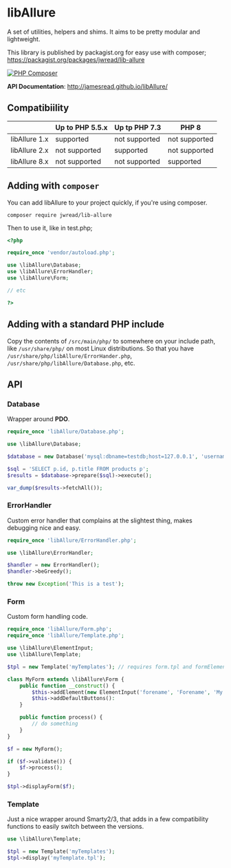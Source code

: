 libAllure
==

A set of utilities, helpers and shims. It aims to be pretty modular and lightweight.

This library is published by packagist.org for easy use with composer; https://packagist.org/packages/jwread/lib-allure 

[![PHP Composer](https://github.com/jamesread/libAllure/actions/workflows/php.yml/badge.svg)](https://github.com/jamesread/libAllure/actions/workflows/php.yml)

**API Documentation**: http://jamesread.github.io/libAllure/

## Compatibiility

|               | Up to PHP 5.5.x | Up tp PHP 7.3 | PHP 8         |
| ------------- | --------------- | ------------- | ------------- |
| libAllure 1.x | supported       | not supported | not supported |
| libAllure 2.x | not supported   | supported     | not supported |
| libAllure 8.x | not supported   | not supported | supported     |

## Adding with `composer`

You can add libAllure to your project quickly, if you're using composer.

	composer require jwread/lib-allure

Then to use it, like in test.php;

```php
<?php

require_once 'vendor/autoload.php';

use \libAllure\Database;
use \libAllure\ErrorHandler;
use \libAllure\Form;

// etc

?>
```

## Adding with a standard PHP include

Copy the contents of `/src/main/php/` to somewhere on your include path, like 
`/usr/share/php/` on most Linux distributions. So that you have `/usr/share/php/libAllure/ErrorHander.php`, `/usr/share/php/libAllure/Database.php`, etc.

## API

### Database
Wrapper around **PDO**.

```php
require_once 'libAllure/Database.php';

use \libAllure\Database;

$database = new Database('mysql:dbname=testdb;host=127.0.0.1', 'username', 'password');

$sql = 'SELECT p.id, p.title FROM products p';
$results = $database->prepare($sql)->execute();

var_dump($results->fetchAll());
```

### ErrorHandler
Custom error handler that complains at the slightest thing, makes debugging nice and easy.

```php
require_once 'libAllure/ErrorHandler.php';

use \libAllure\ErrorHandler;

$handler = new ErrorHandler();
$handler->beGreedy();

throw new Exception('This is a test');
```

### Form
Custom form handling code. 

```php
require_once 'libAllure/Form.php';
require_once 'libAllure/Template.php';

use \libAllure\ElementInput;
use \libAllure\Template;

$tpl = new Template('myTemplates'); // requires form.tpl and formElements.tpl in your templates folder

class MyForm extends \libAllure\Form {
	public function __construct() {
		$this->addElement(new ElementInput('forename', 'Forename', 'My Default Name');
		$this->addDefaultButtons():
	}

	public function process() {
		// do something
	}
}

$f = new MyForm();

if ($f->validate()) {
	$f->process();
}

$tpl->displayForm($f);
```

### Template
Just a nice wrapper around Smarty2/3, that adds in a few compatibility functions to easily switch between the versions.

```php
use \libAllure\Template;

$tpl = new Template('myTemplates');
$tpl->display('myTemplate.tpl');
```
